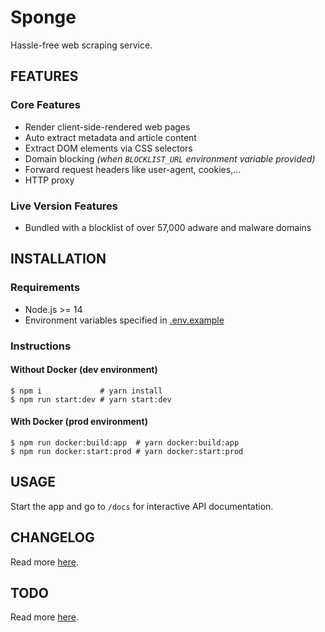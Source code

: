 # Sponge

Hassle-free web scraping service.

## FEATURES

### Core Features

-   Render client-side-rendered web pages
-   Auto extract metadata and article content
-   Extract DOM elements via CSS selectors
-   Domain blocking _(when `BLOCKLIST_URL` environment variable provided)_
-   Forward request headers like user-agent, cookies,...
-   HTTP proxy

### Live Version Features

-   Bundled with a blocklist of over 57,000 adware and malware domains

## INSTALLATION

### Requirements

-   Node.js >= 14
-   Environment variables specified in [.env.example](https://github.com/night-watch-project/sponge/blob/master/.env.example)

### Instructions

#### Without Docker (dev environment)

```shell
$ npm i             # yarn install
$ npm run start:dev # yarn start:dev
```

#### With Docker (prod environment)

```shell
$ npm run docker:build:app  # yarn docker:build:app
$ npm run docker:start:prod # yarn docker:start:prod
```

## USAGE

Start the app and go to `/docs` for interactive API documentation.

## CHANGELOG

Read more [here](https://github.com/night-watch-project/sponge/blob/master/CHANGELOG.md).

## TODO

Read more [here](https://github.com/night-watch-project/sponge/blob/master/TODO.md).
